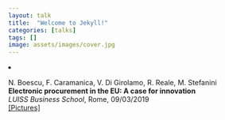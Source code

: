 ```yaml
---
layout: talk
title:  "Welcome to Jekyll!"
categories: [talks]
tags: []
image: assets/images/cover.jpg
---
```



<li><p>N. Boescu, F. Caramanica, V. Di Girolamo, R. Reale, M. Stefanini<br>
<b>Electronic procurement in the EU: A case for innovation</b><br>
<i>LUISS Business School</i>, Rome, 09/03/2019<br>
<a href="https://photos.app.goo.gl/2cL1r3ga3gvfoUQv5" target="_blank">[Pictures]</a>
</p>
</li>
